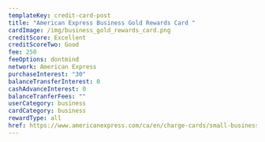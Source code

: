 ```yaml
---
templateKey: credit-card-post
title: "American Express Business Gold Rewards Card "
cardImage: /img/business_gold_rewards_card.png
creditScore: Excellent
creditScoreTwo: Good
fee: 250
feeOptions: dontmind
network: American Express
purchaseInterest: "30"
balanceTransferInterest: 0
cashAdvanceInterest: 0
balanceTranferFees: ""
userCategory: business
cardCategory: business
rewardType: all
href: https://www.americanexpress.com/ca/en/charge-cards/small-business-gold-card/?linknav=ca-en-amex-cardshop-allcards-learn-americanExpressBusinessGoldRewardsCard&cpid=100186460
---
```

